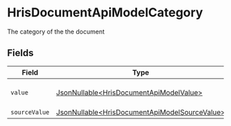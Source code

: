 # HrisDocumentApiModelCategory

The category of the the document


## Fields

| Field                                                                                                        | Type                                                                                                         | Required                                                                                                     | Description                                                                                                  |
| ------------------------------------------------------------------------------------------------------------ | ------------------------------------------------------------------------------------------------------------ | ------------------------------------------------------------------------------------------------------------ | ------------------------------------------------------------------------------------------------------------ |
| `value`                                                                                                      | [JsonNullable\<HrisDocumentApiModelValue>](../../models/components/HrisDocumentApiModelValue.md)             | :heavy_minus_sign:                                                                                           | The category of the file                                                                                     |
| `sourceValue`                                                                                                | [JsonNullable\<HrisDocumentApiModelSourceValue>](../../models/components/HrisDocumentApiModelSourceValue.md) | :heavy_minus_sign:                                                                                           | N/A                                                                                                          |